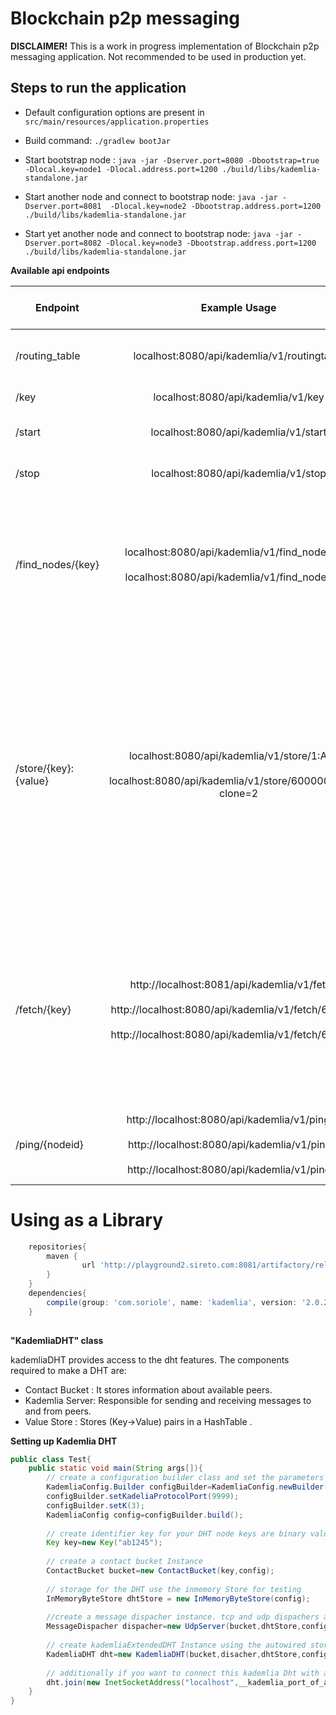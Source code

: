 Blockchain p2p messaging
=========================

**DISCLAIMER!** This is a work in progress implementation of Blockchain p2p messaging application.  Not recommended to be used in production yet.

## Steps to run the application

- Default configuration options are present in `src/main/resources/application.properties`

- Build command: `./gradlew bootJar`

- Start bootstrap node : `java -jar -Dserver.port=8080 -Dbootstrap=true -Dlocal.key=node1 -Dlocal.address.port=1200 ./build/libs/kademlia-standalone.jar`

- Start another node and connect to bootstrap node:
 `java -jar -Dserver.port=8081  -Dlocal.key=node2 -Dbootstrap.address.port=1200 ./build/libs/kademlia-standalone.jar`

- Start yet another node and connect to bootstrap node:
 `java -jar -Dserver.port=8082 -Dlocal.key=node3 -Dbootstrap.address.port=1200 ./build/libs/kademlia-standalone.jar`

**Available api endpoints**

| Endpoint        | Example Usage           | Output  | ---------Description---------- |
| --------------- |:-----------------:| :-------| -----------------------------------:|
| /routing_table      | localhost:8080/api/kademlia/v1/routingtable | `{"nodeInfo":[{"inetAddress":"localhost", "port":35841, "key":"node1"}]}` | Provides list of nodes connected to this node|
| /key      | localhost:8080/api/kademlia/v1/key     |   `node1` | Returns Id of this node.
| /start | localhost:8080/api/kademlia/v1/start      |    `STARTED` or `Server Already Running` | If the node is turned off it is started
| /stop | localhost:8080/api/kademlia/v1/stop      |    `STOPPED` or `Server was already not running.` | If the node is turned off it is started
| /find_nodes/{key} | localhost:8080/api/kademlia/v1/find_nodes/abc <br/><br/> localhost:8080/api/kademlia/v1/find_nodes/aaa      | `{"nodeInfo":[ {"inetAddress":"localhost","port":42985,"key":"abc"},  {"inetAddress":"localhost","port":38945,"key":"def"}, {"inetAddress":"localhost","port":1200,"key":"noddz"} ]}` <br/><br/> `{"nodeInfo":[ {"inetAddress":"localhost","port":38945,"key":"def"}, {"inetAddress":"localhost","port":42985,"key":"abc"}, {"inetAddress":"localhost","port":1200,"key":"noddz"} ]}`    | Finds the nodes closest to given id. If the node searched is not in the list, it means that the searched node doesn't exist in the network.
|/store/{key}:{value}| localhost:8080/api/kademlia/v1/store/1:Antler <br/><br/>localhost:8080/api/kademlia/v1/store/6000000:Brew?clone=2| `4`<br/><br/>`2` | Stores the given key value in the distributed network. If returned value is the no of nodes in which the value was stored. `clone` parameter can also be passed to specify how many nodes should store the value default vaue is the `K` parameter of kademlia
|/fetch/{key} | http://localhost:8081/api/kademlia/v1/fetch/1<br/><br/>http://localhost:8080/api/kademlia/v1/fetch/6000000<br/><br/>http://localhost:8080/api/kademlia/v1/fetch/6000001|`Antler`<br/><br/>`Brew`<br/><br/>`Null`| Finds the value corresponding to the key. The value need not be stored in local node, it can be fetched from the network if it exists. If it doesn't exist, Null is returned.|
|/ping/{nodeid}|http://localhost:8080/api/kademlia/v1/ping/abc<br/><br/>http://localhost:8080/api/kademlia/v1/ping/ghi<br/><br/>http://localhost:8080/api/kademlia/v1/ping/def|`Peer took 1ms to reply`<br/><br/>`Node not found in DHT Network`<br/><br/>`Peer didn't reply`|Ping a node in the network. Retuns the time taken by the node to reply.


# Using as a Library
```groovy
    repositories{
        maven {
                url 'http://playground2.sireto.com:8081/artifactory/release'
        }
    }
    dependencies{
        compile(group: 'com.soriole', name: 'kademlia', version: '2.0.2')
    }
    
```
**"KademliaDHT" class**

kademliaDHT provides access to the dht features. The components required to make a DHT are:

* Contact Bucket : It stores information about available peers.
* Kademlia Server: Responsible for sending and receiving messages to and from peers.
* Value Store    : Stores (Key->Value) pairs in a HashTable
.

**Setting up Kademlia DHT**

```java
public class Test{
    public static void main(String args[]){
        // create a configuration builder class and set the parameters as per requirement
        KademliaConfig.Builder configBuilder=KademliaConfig.newBuilder();
        configBuilder.setKadeliaProtocolPort(9999);
        configBuilder.setK(3);
        KademliaConfig config=configBuilder.build();
        
        // create identifier key for your DHT node keys are binary values and serilized using base58 encoding
        Key key=new Key("ab1245");
        
        // create a contact bucket Instance
        ContactBucket bucket=new ContactBucket(key,config);
        
        // storage for the DHT use the inmemory Store for testing
        InMemoryByteStore dhtStore = new InMemoryByteStore(config);
        
        //create a message dispacher instance. tcp and udp dispachers are available.
        MessageDispacher dispacher=new UdpServer(bucket,dhtStore,config);
        
        // create kademliaExtendedDHT Instance using the autowired storageService
        KademliaDHT dht=new KademliaDHT(bucket,disacher,dhtStore,config);
        
        // additionally if you want to connect this kademlia Dht with another Dht node
        dht.join(new InetSocketAddress("localhost",__kademlia_port_of_another_instance));
    }
}
```
